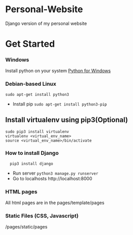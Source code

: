 # Personal-Website
Django version of my personal website

# Get Started

### Windows 

Install python on your system [Python for Windows](https://www.python.org/downloads/windows/)

### Debian-based Linux

```
sudo apt-get install python3
```


- Install pip ```sudo apt-get install python3-pip```

## Install virtualenv using pip3(Optional)
```
sudo pip3 install virtualenv
virtualenv <virtual_env_name>
source <virtual_env_name>/bin/activate
```

### How to install Django

```
  pip3 install django
```

- Run server ``` python3 manage.py runserver ```
- Go to localhosts http://localhost:8000

### HTML pages

All html pages are in the pages/template/pages

### Static Files (CSS, Javascript)

/pages/static/pages
